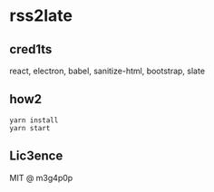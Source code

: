 # rss2late

## cred1ts

react, electron, babel, sanitize-html, bootstrap, slate

## how2

```
yarn install
yarn start
```

## Lic3ence

MIT @ m3g4p0p